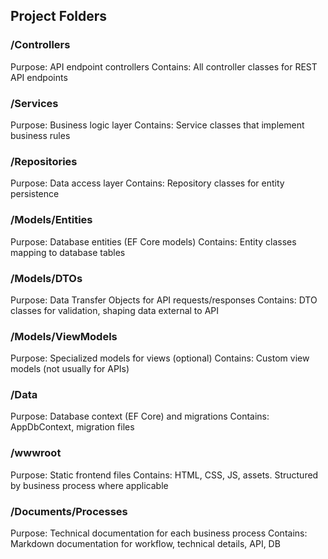 ## Project Folders

### /Controllers
Purpose: API endpoint controllers
Contains: All controller classes for REST API endpoints

### /Services
Purpose: Business logic layer
Contains: Service classes that implement business rules

### /Repositories
Purpose: Data access layer
Contains: Repository classes for entity persistence

### /Models/Entities
Purpose: Database entities (EF Core models)
Contains: Entity classes mapping to database tables

### /Models/DTOs
Purpose: Data Transfer Objects for API requests/responses
Contains: DTO classes for validation, shaping data external to API

### /Models/ViewModels
Purpose: Specialized models for views (optional)
Contains: Custom view models (not usually for APIs)

### /Data
Purpose: Database context (EF Core) and migrations
Contains: AppDbContext, migration files

### /wwwroot
Purpose: Static frontend files
Contains: HTML, CSS, JS, assets. Structured by business process where applicable

### /Documents/Processes
Purpose: Technical documentation for each business process
Contains: Markdown documentation for workflow, technical details, API, DB
